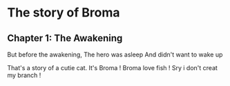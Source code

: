# The story of Broma

## Chapter 1: The Awakening
But before the awakening,
The hero was asleep
And didn't want to wake up

That's a story of a cutie cat. It's Broma ! Broma love fish ! Sry i don't creat my branch !

